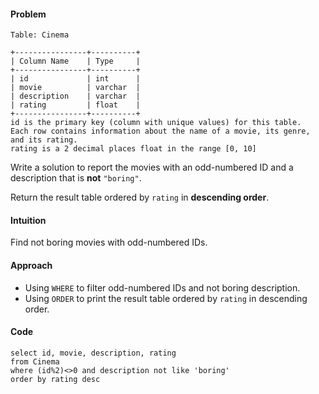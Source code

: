 #### Problem
```
Table: Cinema

+----------------+----------+
| Column Name    | Type     |
+----------------+----------+
| id             | int      |
| movie          | varchar  |
| description    | varchar  |
| rating         | float    |
+----------------+----------+
id is the primary key (column with unique values) for this table.
Each row contains information about the name of a movie, its genre, and its rating.
rating is a 2 decimal places float in the range [0, 10]
```
Write a solution to report the movies with an odd-numbered ID and a description that is **not** `"boring"`.

Return the result table ordered by `rating` in **descending order**.

#### Intuition
Find not boring movies with odd-numbered IDs.

#### Approach
- Using `WHERE` to filter odd-numbered IDs and not boring description.
- Using  `ORDER` to print the result table ordered by `rating` in descending order.
  
#### Code
```
select id, movie, description, rating
from Cinema
where (id%2)<>0 and description not like 'boring'
order by rating desc
```
